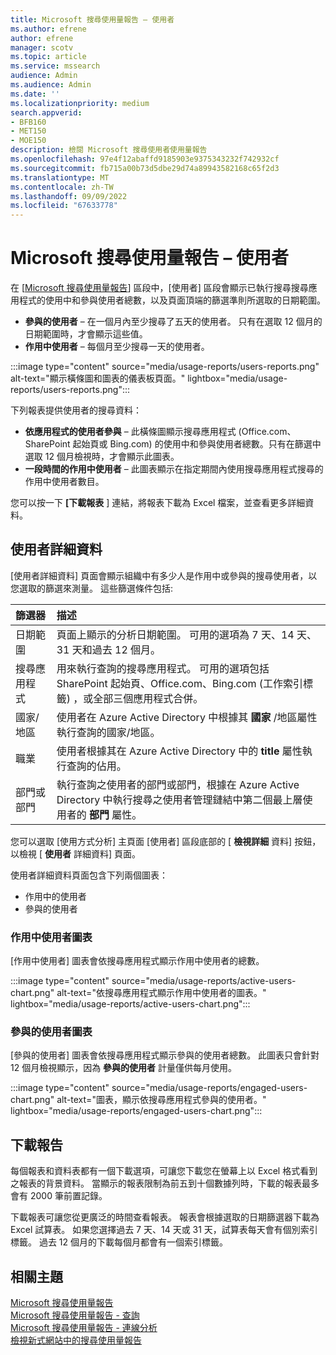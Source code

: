 ```yaml
---
title: Microsoft 搜尋使用量報告 – 使用者
ms.author: efrene
author: efrene
manager: scotv
ms.topic: article
ms.service: mssearch
audience: Admin
ms.audience: Admin
ms.date: ''
ms.localizationpriority: medium
search.appverid:
- BFB160
- MET150
- MOE150
description: 檢閱 Microsoft 搜尋使用者使用量報告
ms.openlocfilehash: 97e4f12abaffd9185903e9375343232f742932cf
ms.sourcegitcommit: fb715a00b73d5dbe29d74a89943582168c65f2d3
ms.translationtype: MT
ms.contentlocale: zh-TW
ms.lasthandoff: 09/09/2022
ms.locfileid: "67633778"
---
```

# <a name="microsoft-search-usage-report--users"></a>Microsoft 搜尋使用量報告 – 使用者

在 [[Microsoft 搜尋使用量報告](usage-reports.md)] 區段中，[使用者] 區段會顯示已執行搜尋搜尋應用程式的使用中和參與使用者總數，以及頁面頂端的篩選準則所選取的日期範圍。  

- **參與的使用者** – 在一個月內至少搜尋了五天的使用者。 只有在選取 12 個月的日期範圍時，才會顯示這些值。
- **作用中使用者** – 每個月至少搜尋一天的使用者。

:::image type="content" source="media/usage-reports/users-reports.png" alt-text="顯示橫條圖和圖表的儀表板頁面。" lightbox="media/usage-reports/users-reports.png":::

下列報表提供使用者的搜尋資料： 

- **依應用程式的使用者參與** – 此橫條圖顯示搜尋應用程式 (Office.com、SharePoint 起始頁或 Bing.com) 的使用中和參與使用者總數。只有在篩選中選取 12 個月檢視時，才會顯示此圖表。
- **一段時間的作用中使用者** – 此圖表顯示在指定期間內使用搜尋應用程式搜尋的作用中使用者數目。  

您可以按一下 **[下載報表** ] 連結，將報表下載為 Excel 檔案，並查看更多詳細資料。 

## <a name="user-details"></a>使用者詳細資料

[使用者詳細資料] 頁面會顯示組織中有多少人是作用中或參與的搜尋使用者，以您選取的篩選來測量。  這些篩選條件包括: 

| 篩選器 | 描述 |
|:-----|:-----|
|日期範圍 |頁面上顯示的分析日期範圍。 可用的選項為 7 天、14 天、31 天和過去 12 個月。|
|搜尋應用程式  |用來執行查詢的搜尋應用程式。  可用的選項包括 SharePoint 起始頁、Office.com、Bing.com (工作索引標籤) ，或全部三個應用程式合併。  |
|國家/地區  |使用者在 Azure Active Directory 中根據其 **國家** /地區屬性執行查詢的國家/地區。 |
|職業    |使用者根據其在 Azure Active Directory 中的 **title** 屬性執行查詢的佔用。  |
|部門或部門    |執行查詢之使用者的部門或部門，根據在 Azure Active Directory 中執行搜尋之使用者管理鏈結中第二個最上層使用者的 **部門** 屬性。 |

您可以選取 [使用方式分析] 主頁面 [使用者] 區段底部的 [ **檢視詳細** 資料] 按鈕，以檢視 [ **使用者** 詳細資料] 頁面。 

使用者詳細資料頁面包含下列兩個圖表：
- 作用中的使用者 
- 參與的使用者   

### <a name="active-users-chart"></a>作用中使用者圖表
[作用中使用者] 圖表會依搜尋應用程式顯示作用中使用者的總數。 

:::image type="content" source="media/usage-reports/active-users-chart.png" alt-text="依搜尋應用程式顯示作用中使用者的圖表。" lightbox="media/usage-reports/active-users-chart.png":::

### <a name="engaged-users-chart"></a>參與的使用者圖表
[參與的使用者] 圖表會依搜尋應用程式顯示參與的使用者總數。 此圖表只會針對 12 個月檢視顯示，因為 **參與的使用者** 計量僅供每月使用。

:::image type="content" source="media/usage-reports/engaged-users-chart.png" alt-text="圖表，顯示依搜尋應用程式參與的使用者。" lightbox="media/usage-reports/engaged-users-chart.png":::

## <a name="download-reports"></a>下載報告
每個報表和資料表都有一個下載選項，可讓您下載您在螢幕上以 Excel 格式看到之報表的背景資料。 當顯示的報表限制為前五到十個數據列時，下載的報表最多會有 2000 筆前置記錄。   

下載報表可讓您從更廣泛的時間查看報表。 報表會根據選取的日期篩選器下載為 Excel 試算表。 如果您選擇過去 7 天、14 天或 31 天，試算表每天會有個別索引標籤。 過去 12 個月的下載每個月都會有一個索引標籤。

## <a name="related-topics"></a>相關主題

[Microsoft 搜尋使用量報告](usage-reports.md)</br>
[Microsoft 搜尋使用量報告 - 查詢](queries-usage-reports.md)</br>
[Microsoft 搜尋使用量報告 - 連線分析](connection-analytics-reports.md)</br>
[檢視新式網站中的搜尋使用量報告](/sharepoint/view-search-usage-reports-modern-sites)